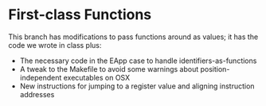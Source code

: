 # First-class Functions

This branch has modifications to pass functions around as values; it has the
code we wrote in class plus:

- The necessary code in the EApp case to handle identifiers-as-functions
- A tweak to the Makefile to avoid some warnings about position-independent
  executables on OSX
- New instructions for jumping to a register value and aligning instruction
  addresses
